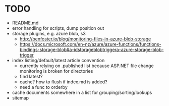 # TODO
- README.md
- error handling for scripts, dump position out
- storage plugins, e.g. azure blob, s3
    - http://benfoster.io/blog/monitoring-files-in-azure-blob-storage
    - https://docs.microsoft.com/en-nz/azure/azure-functions/functions-bindings-storage-blob#a-idstorageblobtriggera-azure-storage-blob-trigger
- index listing/default/latest article convention
    - currently relying on .published list because ASP.NET file change monitoring is broken for directories
    - find latest?
    - cache? how to flush if index.md is added? 
    - need a func to orderby
- cache documents somewhere in a list for grouping/sorting/lookups
- sitemap
